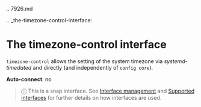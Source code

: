 .. 7926.md

.. _the-timezone-control-interface:

# The timezone-control interface

`timezone-control` allows the setting of the system timezone via *systemd-timedated* and directly (and independently of `config core`).

**Auto-connect**: no

> ⓘ  This is a snap interface. See [Interface management](/t/interface-management/6154) and [Supported interfaces](/t/supported-interfaces/7744) for further details on how interfaces are used.
